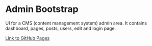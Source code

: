# Admin Bootstrap
UI for a CMS (content management system) admin area. It contains dashboard, pages, posts, users, edit and login page.

[Link to GitHub Pages](https://strigalik.github.io/demos/demo3-AdminStrap/)
